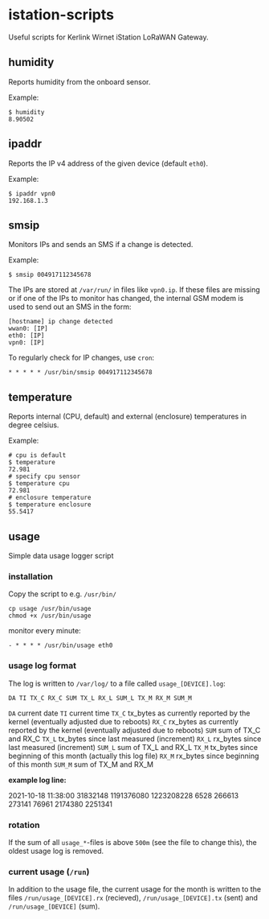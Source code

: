 # istation-scripts
Useful scripts for Kerlink Wirnet iStation LoRaWAN Gateway.

## humidity

Reports humidity from the onboard sensor.

Example:

```shell
$ humidity
8.90502
```

## ipaddr

Reports the IP v4 address of the given device (default `eth0`).

Example:

```shell
$ ipaddr vpn0
192.168.1.3
```

## smsip

Monitors IPs and sends an SMS if a change is detected.

Example:

```shell
$ smsip 004917112345678
```

The IPs are stored at `/var/run/` in files like `vpn0.ip`. If these files are missing or if one of the IPs to monitor has changed, the internal GSM modem is used to send out an SMS in the form:

```
[hostname] ip change detected
wwan0: [IP]
eth0: [IP]
vpn0: [IP]
```

To regularly check for IP changes, use `cron`:

```cron
* * * * * /usr/bin/smsip 004917112345678
```

## temperature

Reports internal (CPU, default) and external (enclosure) temperatures in degree celsius.

Example:

```shell
# cpu is default
$ temperature
72.981
# specify cpu sensor
$ temperature cpu
72.981
# enclosure temperature
$ temperature enclosure
55.5417
```

## usage

Simple data usage logger script

### installation

Copy the script to e.g. `/usr/bin/`

    cp usage /usr/bin/usage
    chmod +x /usr/bin/usage

monitor every minute:

    - * * * * /usr/bin/usage eth0

### usage log format

The log is written to `/var/log/` to a file called `usage_[DEVICE].log`:

    DA TI TX_C RX_C SUM TX_L RX_L SUM_L TX_M RX_M SUM_M 

`DA`     current date
`TI`     current time
`TX_C`   tx_bytes as currently reported by the kernel (eventually adjusted due to reboots)
`RX_C`   rx_bytes as currently reported by the kernel (eventually adjusted due to reboots)
`SUM`    sum of TX_C and RX_C
`TX_L`   tx_bytes since last measured (increment)
`RX_L`   rx_bytes since last measured (increment)
`SUM_L`  sum of TX_L and RX_L
`TX_M`   tx_bytes since beginning of this month (actually this log file)
`RX_M`   rx_bytes since beginning of this month
`SUM_M`  sum of TX_M and RX_M

**example log line:**

2021-10-18 11:38:00 31832148 1191376080 1223208228 6528 266613 273141 76961 2174380 2251341

### rotation

If the sum of all `usage_*`-files is above `500m` (see the file to change this), the oldest usage log is removed.

### current usage (`/run`)

In addition to the usage file, the current usage for the month is written to the files `/run/usage_[DEVICE].rx` (recieved), `/run/usage_[DEVICE].tx` (sent) and `/run/usage_[DEVICE]` (sum).  